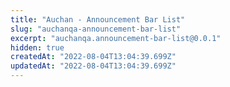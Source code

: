 ```yaml
---
title: "Auchan - Announcement Bar List"
slug: "auchanqa-announcement-bar-list"
excerpt: "auchanqa.announcement-bar-list@0.0.1"
hidden: true
createdAt: "2022-08-04T13:04:39.699Z"
updatedAt: "2022-08-04T13:04:39.699Z"
---
```

